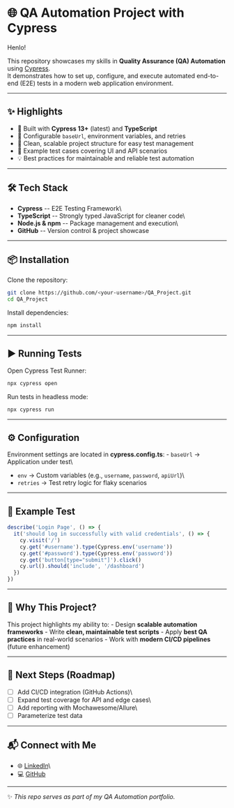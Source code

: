 # 🌐 QA Automation Project with Cypress

Henlo!

This repository showcases my skills in **Quality Assurance (QA)
Automation** using [Cypress](https://www.cypress.io/).\
It demonstrates how to set up, configure, and execute automated
end-to-end (E2E) tests in a modern web application environment.

------------------------------------------------------------------------

## ✨ Highlights

-   🚀 Built with **Cypress 13+** (latest) and **TypeScript**
-   🔧 Configurable `baseUrl`, environment variables, and retries
-   📂 Clean, scalable project structure for easy test management
-   🧪 Example test cases covering UI and API scenarios
-   💡 Best practices for maintainable and reliable test automation

------------------------------------------------------------------------

## 🛠️ Tech Stack

-   **Cypress** -- E2E Testing Framework\
-   **TypeScript** -- Strongly typed JavaScript for cleaner code\
-   **Node.js & npm** -- Package management and execution\
-   **GitHub** -- Version control & project showcase

------------------------------------------------------------------------

## 📦 Installation

Clone the repository:

``` bash
git clone https://github.com/<your-username>/QA_Project.git
cd QA_Project
```

Install dependencies:

``` bash
npm install
```

------------------------------------------------------------------------

## ▶️ Running Tests

Open Cypress Test Runner:

``` bash
npx cypress open
```

Run tests in headless mode:

``` bash
npx cypress run
```

------------------------------------------------------------------------

## ⚙️ Configuration

Environment settings are located in **cypress.config.ts**: - `baseUrl` →
Application under test\
- `env` → Custom variables (e.g., `username`, `password`, `apiUrl`)\
- `retries` → Test retry logic for flaky scenarios

------------------------------------------------------------------------

## 📖 Example Test

``` ts
describe('Login Page', () => {
  it('should log in successfully with valid credentials', () => {
    cy.visit('/')
    cy.get('#username').type(Cypress.env('username'))
    cy.get('#password').type(Cypress.env('password'))
    cy.get('button[type="submit"]').click()
    cy.url().should('include', '/dashboard')
  })
})
```

------------------------------------------------------------------------

## 🎯 Why This Project?

This project highlights my ability to: - Design **scalable automation
frameworks** - Write **clean, maintainable test scripts** - Apply **best
QA practices** in real-world scenarios - Work with **modern CI/CD
pipelines** (future enhancement)

------------------------------------------------------------------------

## 📌 Next Steps (Roadmap)

-   [ ] Add CI/CD integration (GitHub Actions)\
-   [ ] Expand test coverage for API and edge cases\
-   [ ] Add reporting with Mochawesome/Allure\
-   [ ] Parameterize test data

------------------------------------------------------------------------

## 📬 Connect with Me

-   🌐
    [LinkedIn](https://www.linkedin.com/in/%3Cyour-linkedin-username%3E/)\
-   💻 [GitHub](https://github.com/%3Cyour-username%3E)

------------------------------------------------------------------------

✨ *This repo serves as part of my QA Automation portfolio.*
